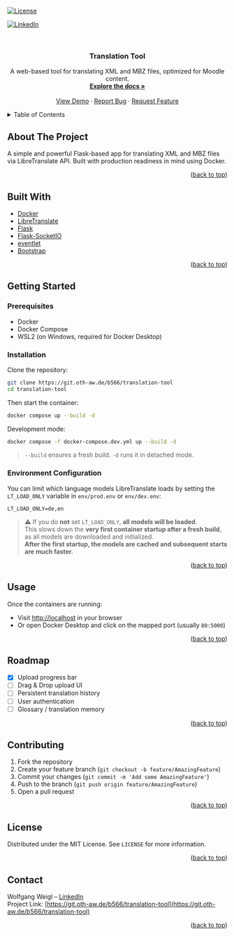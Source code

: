 <a id="readme-top"></a>

<!-- PROJECT SHIELDS -->
<!-- Contributors -->
<!-- [![Contributors][contributors-shield]][contributors-url] -->

<!-- Forks -->
<!-- [![Forks][forks-shield]][forks-url] -->

<!-- Stars -->
<!-- [![Stargazers][stars-shield]][stars-url] -->

<!-- Issues -->
<!-- [![Issues][issues-shield]][issues-url] -->

<!-- License -->
[![License][license-shield]][license-url]

<!-- LinkedIn -->
[![LinkedIn][linkedin-shield]][linkedin-url]


<br />
<div align="center">
<!-- PROJECT LOGO -->
  <!-- <a href="https://git.oth-aw.de/b566/translation-tool">
    <img src="images/logo.png" alt="Logo" width="80" height="80">
  </a> -->

<h3 align="center">Translation Tool</h3>

  <p align="center">
    A web-based tool for translating XML and MBZ files, optimized for Moodle content.
    <br />
    <a href="https://git.oth-aw.de/b566/translation-tool"><strong>Explore the docs »</strong></a>
    <br />
    <br />
    <a href="https://git.oth-aw.de/b566/translation-tool">View Demo</a>
    ·
    <a href="https://git.oth-aw.de/b566/translation-tool/issues/new?labels=bug">Report Bug</a>
    ·
    <a href="https://git.oth-aw.de/b566/translation-tool/issues/new?labels=enhancement">Request Feature</a>
  </p>
</div>

<!-- TABLE OF CONTENTS -->
<details>
  <summary>Table of Contents</summary>
  <ol>
    <li><a href="#about-the-project">About The Project</a></li>
    <li><a href="#built-with">Built With</a></li>
    <li><a href="#getting-started">Getting Started</a></li>
    <li><a href="#usage">Usage</a></li>
    <li><a href="#roadmap">Roadmap</a></li>
    <li><a href="#contributing">Contributing</a></li>
    <li><a href="#license">License</a></li>
    <li><a href="#contact">Contact</a></li>
  </ol>
</details>

## About The Project

A simple and powerful Flask-based app for translating XML and MBZ files via LibreTranslate API. Built with production readiness in mind using Docker.

<p align="right">(<a href="#readme-top">back to top</a>)</p>

## Built With

* [Docker](https://www.docker.com/)
* [LibreTranslate](https://github.com/LibreTranslate/LibreTranslate)
* [Flask](https://flask.palletsprojects.com/)
* [Flask-SocketIO](https://flask-socketio.readthedocs.io/)
* [eventlet](https://pypi.org/project/eventlet/)
* [Bootstrap](https://getbootstrap.com/)

<p align="right">(<a href="#readme-top">back to top</a>)</p>

## Getting Started

### Prerequisites

- Docker
- Docker Compose
- WSL2 (on Windows, required for Docker Desktop)

### Installation

Clone the repository:

```bash
git clone https://git.oth-aw.de/b566/translation-tool
cd translation-tool
```

Then start the container:

```bash
docker compose up --build -d
```

Development mode:

```bash
docker compose -f docker-compose.dev.yml up --build -d
```

> `--build` ensures a fresh build. `-d` runs it in detached mode.

### Environment Configuration

You can limit which language models LibreTranslate loads by setting the `LT_LOAD_ONLY` variable in `env/prod.env` or `env/dev.env`:

```env
LT_LOAD_ONLY=de,en
```

> ⚠️ If you do **not** set `LT_LOAD_ONLY`, **all models will be loaded**.  
> This slows down the **very first container startup after a fresh build**, as all models are downloaded and initialized.  
> **After the first startup, the models are cached and subsequent starts are much faster.**

<p align="right">(<a href="#readme-top">back to top</a>)</p>

## Usage

Once the containers are running:

- Visit [http://localhost](http://localhost) in your browser
- Or open Docker Desktop and click on the mapped port (usually `80:5000`)

<p align="right">(<a href="#readme-top">back to top</a>)</p>

## Roadmap

- [X] Upload progress bar
- [ ] Drag & Drop upload UI
- [ ] Persistent translation history
- [ ] User authentication
- [ ] Glossary / translation memory

<p align="right">(<a href="#readme-top">back to top</a>)</p>

## Contributing

1. Fork the repository
2. Create your feature branch (`git checkout -b feature/AmazingFeature`)
3. Commit your changes (`git commit -m 'Add some AmazingFeature'`)
4. Push to the branch (`git push origin feature/AmazingFeature`)
5. Open a pull request

<p align="right">(<a href="#readme-top">back to top</a>)</p>

## License

Distributed under the MIT License. See `LICENSE` for more information.

<p align="right">(<a href="#readme-top">back to top</a>)</p>

## Contact

Wolfgang Weigl – [LinkedIn](https://linkedin.com/in/wolfgang-weigl-933885236/)  
Project Link: [https://git.oth-aw.de/b566/translation-tool](https://git.oth-aw.de/b566/translation-tool)


<p align="right">(<a href="#readme-top">back to top</a>)</p>

<!-- MARKDOWN LINKS & IMAGES -->
<!-- [contributors-shield]: https://img.shields.io/github/contributors/b566/translation-tool.svg?style=for-the-badge -->
<!-- [contributors-url]: https://git.oth-aw.de/b566/translation-tool/graphs/contributors -->
<!-- [forks-shield]: https://img.shields.io/github/forks/b566/translation-tool.svg?style=for-the-badge -->
<!-- [forks-url]: https://git.oth-aw.de/b566/translation-tool/network/members -->
<!-- [stars-shield]: https://img.shields.io/github/stars/b566/translation-tool.svg?style=for-the-badge -->
<!-- [stars-url]: https://git.oth-aw.de/b566/translation-tool/stargazers -->
<!-- [issues-shield]: https://img.shields.io/github/issues/b566/translation-tool.svg?style=for-the-badge -->
<!-- [issues-url]: https://git.oth-aw.de/b566/translation-tool/issues -->
[license-shield]: https://img.shields.io/badge/license-MIT-blue
[license-url]: https://git.oth-aw.de/b566/translation-tool/blob/main/LICENSE
[linkedin-shield]: https://img.shields.io/badge/-LinkedIn-black.svg?style=for-the-badge&logo=linkedin&colorB=555
[linkedin-url]: https://linkedin.com/in/wolfgang-weigl-933885236/
